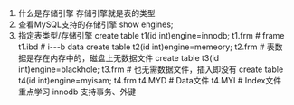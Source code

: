 1. 什么是存储引擎
    存储引擎就是表的类型
2. 查看MySQL支持的存储引擎
    show engines;
3. 指定表类型/存储引擎
    create table t1(id int)engine=innodb;
        t1.frm  # frame
        t1.ibd  # i---b data
    create table t2(id int)engine=memeory;
        t2.frm  # 表数据是存在内存中的，磁盘上无数据文件
    create table t3(id int)engine=blackhole;
        t3.frm  # 也无需数据文件，插入即没有
    create table t4(id int)engine=myisam;
        t4.frm
        t4.MYD  # Data文件
        t4.MYI  # Index文件
    重点学习 innodb 支持事务、外键